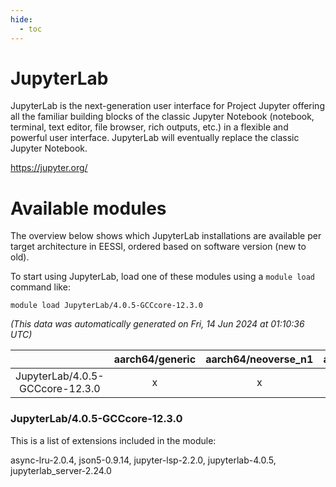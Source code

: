 ```yaml
---
hide:
  - toc
---
```


JupyterLab
==========


JupyterLab is the next-generation user interface for Project Jupyter offering all the familiar building blocks of the classic Jupyter Notebook (notebook, terminal, text editor, file browser, rich outputs, etc.) in a flexible and powerful user interface. JupyterLab will eventually replace the classic Jupyter Notebook.

https://jupyter.org/
# Available modules


The overview below shows which JupyterLab installations are available per target architecture in EESSI, ordered based on software version (new to old).

To start using JupyterLab, load one of these modules using a `module load` command like:

```shell
module load JupyterLab/4.0.5-GCCcore-12.3.0
```

*(This data was automatically generated on Fri, 14 Jun 2024 at 01:10:36 UTC)*  

| |aarch64/generic|aarch64/neoverse_n1|aarch64/neoverse_v1|x86_64/generic|x86_64/amd/zen2|x86_64/amd/zen3|x86_64/intel/haswell|x86_64/intel/skylake_avx512|
| :---: | :---: | :---: | :---: | :---: | :---: | :---: | :---: | :---: |
|JupyterLab/4.0.5-GCCcore-12.3.0|x|x|x|x|x|x|x|x|


### JupyterLab/4.0.5-GCCcore-12.3.0

This is a list of extensions included in the module:

async-lru-2.0.4, json5-0.9.14, jupyter-lsp-2.2.0, jupyterlab-4.0.5, jupyterlab_server-2.24.0